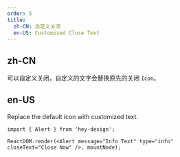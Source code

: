 ```yaml
---
order: 5
title:
  zh-CN: 自定义关闭
  en-US: Customized Close Text
---
```


## zh-CN

可以自定义关闭，自定义的文字会替换原先的关闭 `Icon`。

## en-US

Replace the default icon with customized text.

```tsx
import { Alert } from 'hey-design';

ReactDOM.render(<Alert message="Info Text" type="info" closeText="Close Now" />, mountNode);
```
